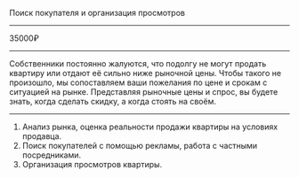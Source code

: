 Поиск покупателя и организация просмотров

---

35000₽

---

Собственники постоянно жалуются, что подолгу не могут продать квартиру или отдают её сильно ниже рыночной цены. Чтобы такого не произошло, мы сопоставляем ваши пожелания по цене и срокам с ситуацией на рынке. Представляя рыночные цены и спрос, вы будете знать, когда сделать скидку, а когда стоять на своём.

----

1. Анализ рынка, оценка реальности продажи квартиры на условиях продавца.
2. Поиск покупателей с помощью рекламы, работа с частными посредниками.
3. Организация просмотров квартиры.